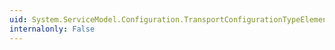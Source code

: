 ```yaml
---
uid: System.ServiceModel.Configuration.TransportConfigurationTypeElementCollection.#ctor
internalonly: False
---
```

